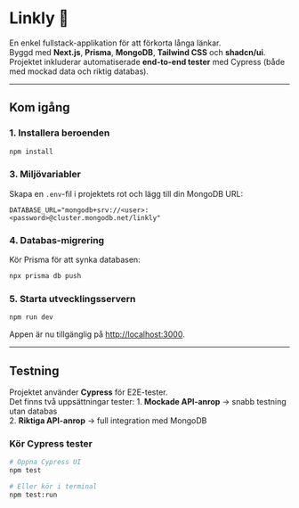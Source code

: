 # Linkly 🔗

En enkel fullstack-applikation för att förkorta långa länkar.\
Byggd med **Next.js**, **Prisma**, **MongoDB**, **Tailwind CSS** och
**shadcn/ui**.\
Projektet inkluderar automatiserade **end-to-end tester** med Cypress
(både med mockad data och riktig databas).

------------------------------------------------------------------------


## Kom igång

### 1. Installera beroenden

``` bash
npm install
```

### 3. Miljövariabler

Skapa en `.env`-fil i projektets rot och lägg till din MongoDB URL:

``` env
DATABASE_URL="mongodb+srv://<user>:<password>@cluster.mongodb.net/linkly"
```

### 4. Databas-migrering

Kör Prisma för att synka databasen:

``` bash
npx prisma db push
```

### 5. Starta utvecklingsservern

``` bash
npm run dev
```

Appen är nu tillgänglig på <http://localhost:3000>.

------------------------------------------------------------------------

## Testning

Projektet använder **Cypress** för E2E-tester.\
Det finns två uppsättningar tester: 1. **Mockade API-anrop** → snabb
testning utan databas\
2. **Riktiga API-anrop** → full integration med MongoDB

### Kör Cypress tester

``` bash
# Öppna Cypress UI
npm test

# Eller kör i terminal
npm test:run
```